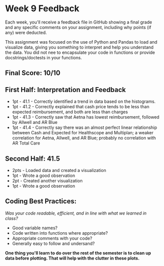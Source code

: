 # Week 9 Feedback
Each week, you'll receive a feedback file in GitHub showing a final grade and any specific comments on your assignment, including why points (if any) were deducted.

This assignment was focused on the use of Python and Pandas to load and visualize data, giving you something to interpret and help you understand the data. You did not nee to encapsulate your code in functions or provide docstrings/doctests in your functions.


## Final Score: 10/10


## First Half: Interpretation and Feedback
* 1pt - 41.1 - Correctly identified a trend in data based on the histograms.
* 1pt - 41.2 - Correctly explained that cash price tends to be less than expected reimbursement, and both are less than charges
* 1pt - 41.3 - Correctly saw that Aetna has lowest reimbursement, followed by Allwell and AR Blue
* 1pt - 41.4 - Correctly say there was an almost perfect linear relationship between Cash and Expected for Healthscope and Multiplan; a weaker correlation for Aetna, Allwell, and AR Blue; probably no correlation with AR Total Care

## Second Half: 41.5
* 2pts - Loaded data and created a visualization
* 1pt - Wrote a good observation
* 2pt - Created another visualization
* 1pt - Wrote a good observation


## Coding Best Practices:
_Was your code readable, efficient, and in line with what we learned in class?_
* Good variable names?
* Code written into functions where appropriate?
* Appropriate comments with your code?
* Generally easy to follow and undersand?

**One thing you'll learn to do over the rest of the semester is to clean up data before plotting. That will help with the clutter in these plots.**